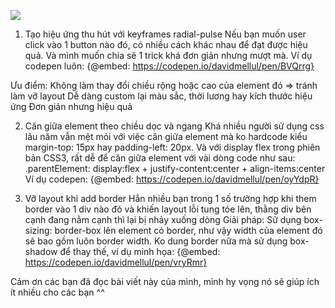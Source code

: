 ![](https://images.viblo.asia/35dc585b-6f4b-4dc6-b530-e40731250dbe.jpg)
1. Tạo hiệu ứng thu hút với keyframes radial-pulse
Nếu bạn muốn user click vào 1 button nào đó, có nhiều cách khác nhau để đạt được hiệu quả. Và mình muốn chia sẽ 1 trick khá đơn giản nhưng mượt mà. Ví dụ codepen luôn:
{@embed: https://codepen.io/davidmellul/pen/BVQrrg}

Ưu điểm:
Không làm thay đổi chiều rộng hoặc cao của element đó => tránh làm vỡ layout
Dễ dàng custom lại màu sắc, thời lương hay kích thước hiệu ứng
Đơn giản nhưng hiệu quả

2.	Căn giữa element theo chiều dọc và ngang
Khá nhiều người sử dụng css lâu năm vẫn mệt mỏi với việc căn giữa element mà ko hardcode kiểu margin-top: 15px hay padding-left: 20px.
Và với display flex trong phiên bản CSS3, rất dễ để căn giữa element với vài dòng code như sau:
.parentElement: display:flex + justify-content:center + align-items:center
Ví dụ codepen: {@embed: https://codepen.io/davidmellul/pen/oyYdpR}

3.	Vỡ layout khi add border
Hẳn nhiều bạn trong 1 số trường hợp khi them border vào 1 div nào đó và khiến layout lỗi tung tóe lên, thằng div bên cạnh đang nằm cạnh thì lại bị nhảy xuống dòng
Giải pháp:
Sử dụng box-sizing: border-box lên element có border, như vậy width của element đó sẽ bao gồm luôn border width.
Ko dung border nữa mà sử dụng box-shadow để thay thế, ví dụ minh họa:
{@embed: https://codepen.io/davidmellul/pen/vryRmr}

Cảm ơn các bạn đã đọc bài viết này của mình, mình hy vọng nó sẽ giúp ích ít nhiều cho các bạn ^^